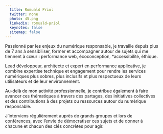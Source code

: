 ```yaml
---
  title: Romuald Priol
  twitter: none
  photo: 45.png
  linkedin: romuald-priol
  keynotes: false
  sitemap: false
---
```

Passionné par les enjeux du numérique responsable, je travaille depuis plus de 7 ans à sensibiliser, former et accompagner autour de sujets qui me tiennent à cœur : performance web, écoconception, *accessibilité,
éthique.

Lead développeur, architecte et expert en performance applicative, je combine expertise technique et engagement pour rendre les services numériques plus sobres, plus inclusifs et plus respectueux de leurs utilisateurs et de leur environnement.

Au-delà de mon activité professionnelle, je contribue également à faire avancer ces thématiques à travers des partages, des initiatives collectives et des contributions à des projets ou ressources autour du numérique responsable.

J’interviens régulièrement auprès de grands groupes et lors de conférences, avec l’envie de démocratiser ces sujets et de donner à chacune et chacun des clés concrètes pour agir.
